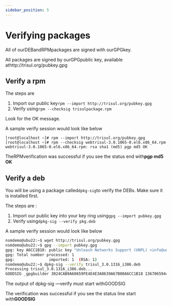 ```yaml
---
sidebar_position: 5
---
```


# Verifying packages

All of ourDEBandRPMpackages are signed with ourGPGkey.

All packages are signed by ourGPGpublic key, available athttp://trisul.org/pubkey.gpg

## Verify a rpm

The steps are

1. Import our public key`rpm --import http://trisul.org/pubkey.gpg`
2. Verify using`rpm --checksig trisulpackage.rpm`

Look for the OK message.

A sample verify session would look like below

```
[root@localhost ~]# rpm --import http://trisul.org/pubkey.gpg
[root@localhost ~]# rpm --checksig webtrisul-3.0.1065-0.el6.x86_64.rpm
webtrisul-3.0.1065-0.el6.x86_64.rpm: rsa sha1 (md5) pgp md5 OK
```

TheRPMverification was successful if you see the status end with**pgp md5 OK**

## Verify a deb

You will be using a package called`dpkg-sig`to verify the DEBs. Make sure it is installed first.

The steps are :

1. Import our public key into your key ring using`gpg --import pubkey.gpg`
2. Verify using`dpkg-sig --verify pkg.deb`

A sample verify session would look like below

```bash
nsmdemo@ubu22:~$ wget http://trisul.org/pubkey.gpg 
nsmdemo@ubu22:~$ gpg --import pubkey.gpg 
gpg: key A6CC1B18: public key "Unleash Networks Support (UNPL) <info@unleashnetworks.com>" imported
gpg: Total number processed: 1
gpg:               imported: 1  (RSA: 1)
nsmdemo@ubu22:~$ dpkg-sig --verify trisul_3.0.1316_i386.deb 
Processing trisul_3.0.1316_i386.deb...
GOODSIG _gpgbuilder 3024CAB9A68659FE4E4E3A0639A67B00A6CC1B18 1367065944
```

The output of dpkg-sig —verify must start withGOODSIG

The verification was successful if you see the status line start with**GOODSIG**
